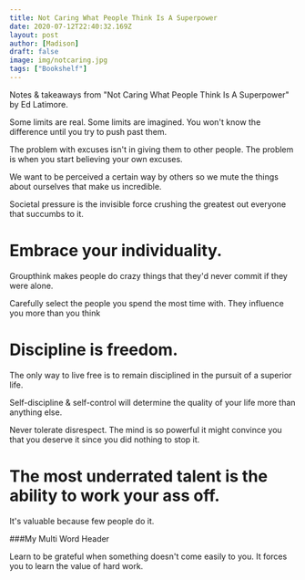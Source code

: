 ```yaml
---
title: Not Caring What People Think Is A Superpower
date: 2020-07-12T22:40:32.169Z
layout: post
author: [Madison]
draft: false
image: img/notcaring.jpg
tags: ["Bookshelf"]
---
```


Notes & takeaways from "Not Caring What People Think Is A Superpower" by Ed Latimore.

Some limits are real. Some limits are imagined. You won't know the difference until you try to push past them.

The problem with excuses isn't in giving them to other people. The problem is when you start believing your own excuses.

We want to be perceived a certain way by others so we mute the things about ourselves that make us incredible.

Societal pressure is the invisible force crushing the greatest out everyone  that succumbs to it. 

# Embrace your individuality. 

Groupthink makes people do crazy things that they'd never commit if they were alone.

Carefully select the people you spend the most time with. They influence you more than you think

# Discipline is freedom. 

The only way to live free is to remain disciplined in the pursuit of a superior life. 

Self-discipline & self-control will determine the quality of your life more than anything else.

Never tolerate disrespect. The mind is so powerful it might convince you that you deserve it since you did nothing to stop it.

# The most underrated talent is the ability to work your ass off.

It's valuable because few people do it. 



###My Multi Word Header


Learn to be grateful when something doesn't come easily to you. It forces you to learn the value of hard work. 
